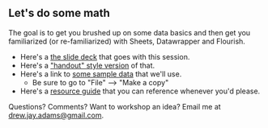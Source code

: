 ## Let's do some math

The goal is to get you brushed up on some data basics and then get you familiarized (or re-familiarized) with Sheets, Datawrapper and Flourish. 

+ Here's a [the slide deck](https://docs.google.com/presentation/d/1vNzgiLpKXFEUjdFqwEpLRqzsRJBhKbIe0Z910XUb4wE/edit?usp=sharing) that goes with this session.
+ Here's a ["handout" style version](Presentation.md) of that. 
+ Here's a link to [some sample data](https://docs.google.com/spreadsheets/d/1KZtWVwPkgMPKtxwbW2N7jch3UxODuvV2BymARbjKRZ4/edit?usp=sharing) that we'll use.
  + Be sure to go to "File" --> "Make a copy" 
+ Here's a [resource guide](Resources.md) that you can reference whenever you'd please.

Questions? Comments? Want to workshop an idea? Email me at drew.jay.adams@gmail.com. 

